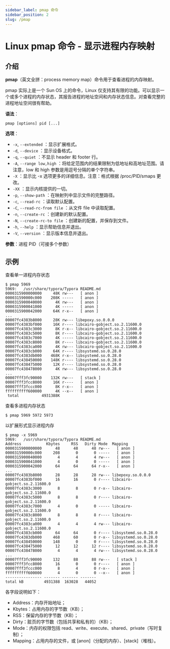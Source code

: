 ```yaml
---
sidebar_label: pmap 命令
sidebar_position: 2
slug: /pmap
---
```


# Linux pmap 命令 - 显示进程内存映射



## 介绍

**pmap**（英文全拼：process memory map）命令用于查看进程的内存映射。

pmap 实际上是一个 Sun OS 上的命令，Linux 仅支持其有限的功能。可以显示一个或多个进程的内存状态，其报告进程的地址空间和内存状态信息。对查看完整的进程地址空间很有帮助。

**语法**：

```shell
pmap [options] pid [...]
```

**选项**：

- `-x`, `--extended` ：显示扩展格式。
- `-d`, `--device` ：显示设备格式。
- `-q`, `--quiet` ：不显示 header 和 footer 行。
- `-A`, `--range low,high` ：将给定范围内的结果限制为低地址和高地址范围。请注意，low 和 high 参数是用逗号分隔的单个字符串。
- `-X` ：显示比 -x 选项更多的详细信息。注意：格式根据 /proc/PID/smaps 更改。
- `-XX` ：显示内核提供的一切。
- `-p`, `--show-path` ：在映射列中显示文件的完整路径。
- `-c`, `--read-rc` ：读取默认配置。
- `-C`, `--read-rc-from file` ：从文件 file 中读取配置。
- `-n`, `--create-rc` ：创建新的默认配置。
- `-N`, `--create-rc-to file` ：创建新的配置，并保存到文件。
- `-h`, `--help` ：显示帮助信息并退出。
- `-V`, `--version` ：显示版本信息并退出。

**参数**：进程 PID（可接多个参数）



## 示例

查看单一进程内存状态

```shell
$ pmap 5969
5969:   /usr/share/typora/Typora README.md
0000315900000000     48K rw---   [ anon ]
000031590000c000    208K -----   [ anon ]
0000315900040000      4K rw---   [ anon ]
0000315900041000      4K -----   [ anon ]
0000315900042000     64K r-x--   [ anon ]
...
00007fc4383b8000     28K rw--- libepoxy.so.0.0.0
00007fc4383bf000     16K r---- libcairo-gobject.so.2.11600.0
00007fc4383c3000      8K r-x-- libcairo-gobject.so.2.11600.0
00007fc4383c5000      8K r---- libcairo-gobject.so.2.11600.0
00007fc4383c7000      4K ----- libcairo-gobject.so.2.11600.0
00007fc4383c8000      8K r---- libcairo-gobject.so.2.11600.0
00007fc4383ca000      4K rw--- libcairo-gobject.so.2.11600.0
00007fc4383cb000     64K r---- libsystemd.so.0.28.0
00007fc4383db000    468K r-x-- libsystemd.so.0.28.0
00007fc438450000    148K r---- libsystemd.so.0.28.0
00007fc438475000     12K r---- libsystemd.so.0.28.0
00007fc438478000      4K rw--- libsystemd.so.0.28.0
...
00007fff3fc90000    132K rw---   [ stack ]
00007fff3fcc8000     16K r----   [ anon ]
00007fff3fccc000      8K r-x--   [ anon ]
ffffffffff600000      4K --x--   [ anon ]
 total          4931388K
```

查看多进程内存状态

```shell
$ pmap 5969 5972 5973
```

以扩展形式显示进程内存

```shell
$ pmap -x 5969
5969:   /usr/share/typora/Typora README.md
Address           Kbytes     RSS   Dirty Mode  Mapping
0000315900000000      48      48      48 rw---   [ anon ]
000031590000c000     208       0       0 -----   [ anon ]
0000315900040000       4       4       4 rw---   [ anon ]
0000315900041000       4       0       0 -----   [ anon ]
0000315900042000      64      64      64 r-x--   [ anon ]
...
00007fc4383b8000      28      28      28 rw--- libepoxy.so.0.0.0
00007fc4383bf000      16      16       0 r---- libcairo-gobject.so.2.11600.0
00007fc4383c3000       8       8       0 r-x-- libcairo-gobject.so.2.11600.0
00007fc4383c5000       8       8       0 r---- libcairo-gobject.so.2.11600.0
00007fc4383c7000       4       0       0 ----- libcairo-gobject.so.2.11600.0
00007fc4383c8000       8       8       8 r---- libcairo-gobject.so.2.11600.0
00007fc4383ca000       4       4       4 rw--- libcairo-gobject.so.2.11600.0
00007fc4383cb000      64      64       0 r---- libsystemd.so.0.28.0
00007fc4383db000     468      60       0 r-x-- libsystemd.so.0.28.0
00007fc438450000     148       0       0 r---- libsystemd.so.0.28.0
00007fc438475000      12      12      12 r---- libsystemd.so.0.28.0
00007fc438478000       4       4       4 rw--- libsystemd.so.0.28.0
...
00007fff3fc90000     132      88      88 rw---   [ stack ]
00007fff3fcc8000      16       0       0 r----   [ anon ]
00007fff3fccc000       8       4       0 r-x--   [ anon ]
ffffffffff600000       4       0       0 --x--   [ anon ]
---------------- ------- ------- ------- 
total kB         4931388  163028   44052
```

各字段说明如下：

- Address：内存开始地址；
- Kbytes：占用内存的字节数（KB）；
- RSS：保留内存的字节数（KB）；
- Dirty：脏页的字节数（包括共享和私有的）（KB）；
- Mode：内存的权限包括 read、write、execute、shared、private（写时复制）；
- Mapping：占用内存的文件，或 [anon]（分配的内存）、[stack]（堆栈）。

